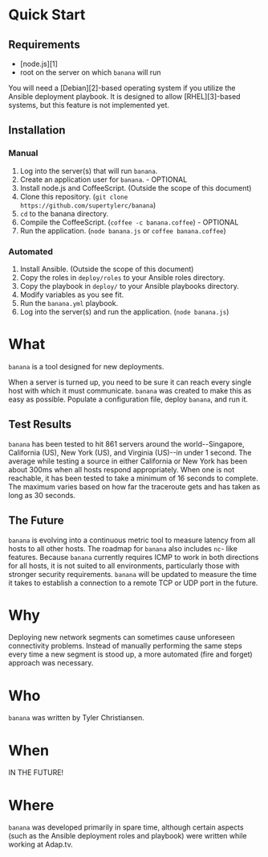 # Quick Start

## Requirements

* [node.js][1]
* root on the server on which `banana` will run

You will need a [Debian][2]-based operating system if you utilize the Ansible
deployment playbook.  It is designed to allow [RHEL][3]-based systems, but
this feature is not implemented yet.

## Installation

### Manual

1. Log into the server(s) that will run `banana`.
2. Create an application user for `banana`. - OPTIONAL
3. Install node.js and CoffeeScript. (Outside the scope of this document)
4. Clone this repository. (`git clone https://github.com/supertylerc/banana`)
5. `cd` to the banana directory.
6. Compile the CoffeeScript. (`coffee -c banana.coffee`) - OPTIONAL
7. Run the application. (`node banana.js` or `coffee banana.coffee`)

### Automated

1. Install Ansible. (Outside the scope of this document)
2. Copy the roles in `deploy/roles` to your Ansible roles directory.
3. Copy the playbook in `deploy/` to your Ansible playbooks directory.
4. Modify variables as you see fit.
5. Run the `banana.yml` playbook.
6. Log into the server(s) and run the application. (`node banana.js`)

# What

`banana` is a tool designed for new deployments.

When a server is turned up, you need to be sure it can reach every single
host with which it must communicate.  `banana` was created to make this
as easy as possible.  Populate a configuration file, deploy `banana`, and
run it.

## Test Results

`banana` has been tested to hit 861 servers around the world--Singapore,
California (US), New York (US), and Virginia (US)--in under 1 second.
The average while testing a source in either California or New York has
been about 300ms when all hosts respond appropriately.  When one is not
reachable, it has been tested to take a minimum of 16 seconds to
complete.  The maximum varies based on how far the traceroute gets and
has taken as long as 30 seconds.

## The Future

`banana` is evolving into a continuous metric tool to measure latency from
all hosts to all other hosts.  The roadmap for `banana` also includes `nc`-
like features.  Because `banana` currently requires ICMP to work in both
directions for all hosts, it is not suited to all environments, particularly
those with stronger security requirements.  `banana` will be updated to
measure the time it takes to establish a connection to a remote TCP or UDP
port in the future.

# Why

Deploying new network segments can sometimes cause unforeseen connectivity
problems.  Instead of manually performing the same steps every time a new
segment is stood up, a more automated (fire and forget) approach was
necessary.

# Who

`banana` was written by Tyler Christiansen.

# When

IN THE FUTURE!

# Where

`banana` was developed primarily in spare time, although certain aspects
(such as the Ansible deployment roles and playbook) were written while
working at Adap.tv.

